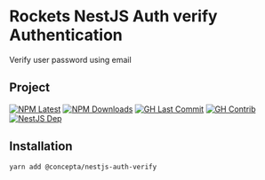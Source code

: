 # Rockets NestJS Auth verify Authentication

Verify user password using email

## Project

[![NPM Latest](https://img.shields.io/npm/v/@concepta/nestjs-auth-verify)](https://www.npmjs.com/package/@concepta/nestjs-auth-verify)
[![NPM Downloads](https://img.shields.io/npm/dw/@conceptadev/nestjs-auth-verify)](https://www.npmjs.com/package/@concepta/nestjs-auth-verify)
[![GH Last Commit](https://img.shields.io/github/last-commit/conceptadev/rockets?logo=github)](https://github.com/conceptadev/rockets)
[![GH Contrib](https://img.shields.io/github/contributors/conceptadev/rockets?logo=github)](https://github.com/conceptadev/rockets/graphs/contributors)
[![NestJS Dep](https://img.shields.io/github/package-json/dependency-version/conceptadev/rockets/@nestjs/common?label=NestJS&logo=nestjs&filename=packages%2Fnestjs-core%2Fpackage.json)](https://www.npmjs.com/package/@nestjs/common)

## Installation

`yarn add @concepta/nestjs-auth-verify`
